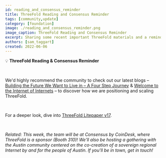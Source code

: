```yaml
---
id: reading_and_consensus_reminder
title: ThreeFold Reading and Consensus Reminder
tags: [community,update]
category: [foundation]
image: ./reading_and_consensus_reminder.png
image_caption: ThreeFold Reading and Consensus Reminder
excerpt: Sharing some recent important ThreeFold materials and a reminder about Consensus.
authors: [sam_taggart]
created: 2022-06-06
---
```


💡 **ThreeFold Reading & Consensus Reminder**

<br/>

We'd highly recommend the community to check out our latest blogs – [Building the Future We Want to Live in – A Four Step Journey](https://threefold.io/blog/post/four_phases_of_threefold/) & [Welcome to the Internet of Internets](https://threefold.io/blog/post/internet_of_internets/) – to discover how we are positioning and scaling ThreeFold.

<br/>

For a deeper look, dive into [ThreeFold Litepaper v17](https://litepaper.threefold.me/).

<br/>

*Related: This week, the team will be at Consensus by CoinDesk, where ThreeFold is a sponsor (Booth 310)! We'll also be hosting a gathering with the Austin community centered on the co-creation of a sovereign regional Internet by and for the people of Austin. If you'll be in town, get in touch!*